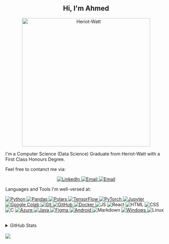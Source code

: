 <h2 align="center">Hi, I'm Ahmed</h2>

<div align="center">
	<img alt = "Heriot-Watt" src = "https://cdn.freebiesupply.com/logos/large/2x/heriot-watt-university-logo-png-transparent.png" height = 400>
</div>

I'm a Computer Science (Data Science) Graduate from Heriot-Watt with a First Class Honours Degree.

Feel free to contanct me via:

<div align="center">
    <a href="https://www.linkedin.com/in/ahmed-moussa-abdelfattah/">
        <img alt="LinkedIn" title="My LinkedIn Profile" src="https://img.shields.io/badge/LinkedIn-informational?style=flat&logo=linkedin&logoColor=white&color=0A66C2">
    </a>
    <a href="mailto:asa30@hw.ac.uk">
        <img alt="Email" title="Drop a mail!" src="https://img.shields.io/badge/mail-informational?style=flat&logo=gmail&logoColor=white&color=0078D4">
    </a>
    <a href="mailto:a.abdelfattah@gmail.com">
        <img alt="Email" title="Drop a mail!" src="https://img.shields.io/badge/mail-informational?style=flat&logo=gmail&logoColor=white&color=EA4335">
    </a>
</div>

Languages and Tools I'm well-versed at:

<p align="left">
    <!-- Python -->
    <a href="https://python.org/">
        <img alt="Python" title="Python Programming Language" src="https://img.shields.io/badge/Python-informational?style=flat&logo=python&logoColor=white&color=3776ab">
    </a>
    <!-- Pandas-->
    <a href="https://pandas.pydata.org/">
        <img alt="Pandas" title="Data Management Library" src="https://img.shields.io/badge/Pandas-informational?style=flat&logo=pandas&logoColor=white&color=150458">
    </a>
    <!-- Polars -->
    <a href="https://pola.rs/">
        <img alt="Polars" title="Data Management Library" src="https://img.shields.io/badge/Polars-informational?style=flat&logo=Polars&logoColor=white&color=CD792C">
    </a>
    <!-- Tensorflow-->
    <a href="https://www.tensorflow.org/">
        <img alt="TensorFlow" title="Machine Learning Framework" src="https://img.shields.io/badge/TensorFlow-informational?style=flat&logo=Tensorflow&logoColor=white&color=FF6F00">
    </a>   
    <!-- PyTorch -->
    <a href="https://pytorch.org/">
        <img alt="PyTorch" title="Machine Learning Framework" src="https://img.shields.io/badge/PyTorch-informational?style=flat&logo=Pytorch&logoColor=white&color=EE4C2C">
    </a>
    <!-- Jupyter -->
    <a href="https://jupyter.org/">
        <img alt="Jupyter" title="Notebooks" src="https://img.shields.io/badge/Jupyter-informational?style=flat&logo=Jupyter&logoColor=white&color=F37626&">
    </a>
    <!-- Google Colaboratory -->
    <a href="https://colab.research.google.com/">
        <img alt="Google Colab" title="Google Colaboratory" src="https://img.shields.io/badge/Google%20Colab-informational?style=flat&logo=google-colab&logoColor=white&color=f9ab00">
    </a>
    <!-- Git -->
    <a href="https://www.git-scm.com">
        <img alt="Git" title="Version Control System" src="https://img.shields.io/badge/Git-informational?style=flat&logo=git&logoColor=white&color=F05032">
    </a>
    <!-- GitHub -->
    <a href="https://www.github.com">
        <img alt="GitHub" src="https://img.shields.io/badge/GitHub-informational?style=flat&logo=github&logoColor=white&color=181717">
    </a>
    <!-- Docker -->
    <a href="https://www.docker.com/">
        <img alt="Docker" title="An open platform for developing, shipping, and running applications" src="https://img.shields.io/badge/Docker-informational?style=flat&logo=docker&logoColor=white&color=2496ED">
    </a>
    <!-- JavaScript -->
    <img alt="JS" title="JavaScript" src="https://img.shields.io/badge/JavaScript-informational?style=flat&logo=javascript&logoColor=black&color=F7DF1E">
    <!-- React/Native-->
    <img alt="React" title="React" src="https://img.shields.io/badge/React-informational
?style=flat&logo=React&logoColor=white&color=13A9FF">
    <!-- HTML -->
    <img alt="HTML" title="HyperText Markup Language" src="https://img.shields.io/badge/HTML-informational?style=flat&logo=html5&logoColor=white&color=E34F26">
    <!-- CSS -->
    <img alt="CSS" title="Cascading Style Sheets" src="https://img.shields.io/badge/CSS-informational?style=flat&logo=css3&logoColor=white&color=1572B6">
    <!-- C Programming language -->
    <img alt="C" title="C Programming Language" src="https://img.shields.io/badge/C-informational?style=flat&logo=C&logoColor=black&color=A8B9CC">
    <!-- Azure -->
    <a href="https://azure.microsoft.com/en-us">
        <img alt="Azure" title="Azure Cloud Computing" src="https://img.shields.io/badge/Azure-informational?style=flat&logo=aframe&logoColor=white&color=4285f4">
    </a>
    <!-- Java -->
    <a href="https://www.java.com/en/">
    	<img alt="Java" src="https://img.shields.io/badge/Java-informational?style=flat&logo=coffeescript&logoColor=white&color=E11F21">
    </a>
    <!-- Figma -->
    <a href="https://www.figma.com/">
        <img alt="Figma" title="Prototyping Tool" src="https://img.shields.io/badge/Figma-informational?style=flat&logo=figma&logoColor=white&color=A259FF&">
    </a>
    <!-- Android -->
    <a href="https://www.figma.com/">
        <img alt="Android" title="Mobile Development" src="https://img.shields.io/badge/Android-informational?style=flat&logo=Android&logoColor=white&color=#34A853&">
    </a>
    <!-- Markdown -->
    <img alt="Markdown" title="Markup Language to format text" src="https://img.shields.io/badge/Markdown-informational?style=flat&logo=markdown&logoColor=white&color=000000">
    <!-- Microsoft Windows OS -->
    <a href="https://www.microsoft.com/en-us/windows">
        <img alt="Windows" src="https://img.shields.io/badge/Windows-informational?style=flat&logo=Windows&logoColor=white&color=0078D6">
    </a>
    <!-- Linux -->
    <img alt="Linux" title="Linux" src="https://img.shields.io/badge/Linux-informational?style=flat&logo=Linux&logoColor=black&color=FCC624">
</p>
<br>

<details><summary>GitHub Stats</summary>
    <!-- Credit: https://github.com/anuraghazra/github-readme-stats) -->
    <div align="center">
	<img src="https://github-readme-streak-stats.herokuapp.com/?user=asa30&theme=dracula">
    </div>
    <div align="center">
        <img alt="GitHub Stats" src="https://github-readme-stats.vercel.app/api?username=asa30&theme=dracula">
        <img alt="Most Used Languages" src="https://github-readme-stats.vercel.app/api/top-langs/?username=asa30&hide_progress=true&theme=dracula">
    </div>
    <p><b>Note:</b> <em>The Top Languages is only a metric to display the languages my public code consist of, and does not reflect experience or skill level.</em></p>
</details>
<br>

<a href="https://visitorbadge.io/status?path=https%3A%2F%2Fgithub.com%2Fasa30">
    <img src="https://api.visitorbadge.io/api/visitors?path=https%3A%2F%2Fgithub.com%2Fasa30&countColor=%23263759" />
</a>
